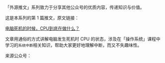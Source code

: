 「外源推文」系列致力于分享其他公众号的优质内容，传递知识与价值。

这是本系列的第 1 篇推文，原文链接：

[电脑死机的时候，CPU到底在做什么？](http://mp.weixin.qq.com/s?__biz=MzIyNjMxOTY0NA==&mid=2247498754&idx=1&sn=b717af3965807bc801ef8a0666bd5ec1&chksm=e870f071df07796775e589992668bd32bc641233edd421050d2692f9426b618426db6d5e232c&scene=21#wechat_redirect)

文章用通俗的方式讲解电脑发生死机时 CPU 的状态，涉及在「操作系统」课程中学习的`系统中断`相关知识，帮助大家更好地理解中断，而又不失趣味性。

来源公众号：